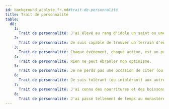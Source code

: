 ```yaml
---
id: background_acolyte_fr.md#trait-de-personnalité
title: Trait de personnalité
table:
  d8:
    1:
      Trait de personnalité: J'ai élevé au rang d'idole un saint ou une sainte et je passe mon temps à parler de ses actions comme autant d'exemples à suivre.
    2:
      Trait de personnalité: Je suis capable de trouver un terrain d'entente entre les pires ennemis, à avoir de l'empathie pour eux et j'oeuvre en permanence pour la paix.
    3:
      Trait de personnalité: Chaque événement, chaque action, est un présage à mes yeux. Dieu tente de nous parler, il nous suffit d'écouter.
    4:
      Trait de personnalité: Rien ne peut ébranler mon optimisme.
    5:
      Trait de personnalité: Je ne perds pas une occasion de citer (ou déformer) des textes sacrés et des proverbes.
    6:
      Trait de personnalité: Je suis tolérant (ou intolérant) aux autres religions et aux pratiques païennes.
    7:
      Trait de personnalité: J'ai connu des nourritures et des boissons raffinées et fréquenté la haute société parmi l'élite du clergé. Je supporte néanmoins un mode de vie fruste.
    8:
      Trait de personnalité: J'ai passé tellement de temps au monastère que je n'ai pas beaucoup d'expérience quand il s'agit de traiter avec les gens de l'extérieur.
---
```


